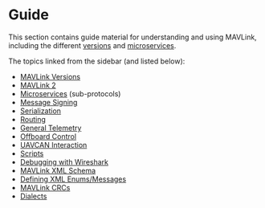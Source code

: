 # Guide

This section contains guide material for understanding and using MAVLink, including the different [versions](../guide/mavlink_version.md) and [microservices](../services/README.md). 

The topics linked from the sidebar (and listed below):

* [MAVLink Versions](../guide/mavlink_version.md)
* [MAVLink 2](../guide/mavlink_2.md)
* [Microservices](../services/README.md) (sub-protocols)
* [Message Signing](../guide/message_signing.md)
* [Serialization](../guide/serialization.md)
* [Routing](../guide/routing.md)
* [General Telemetry](../guide/general_telemetry.md)
* [Offboard Control](../guide/offboard_control.md)
* [UAVCAN Interaction](../guide/uavcan_interaction.md)
* [Scripts](../guide/scripts.md)
* [Debugging with Wireshark](../guide/wireshark.md)
* [MAVLink XML Schema](../guide/xml_schema.md)
* [Defining XML Enums/Messages](../guide/define_xml_element.md)
* [MAVLink CRCs](../guide/crc.md)
* [Dialects](../messages/README.md)
